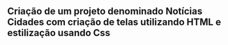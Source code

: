 ## Criação de um projeto denominado Notícias Cidades com criação de telas utilizando HTML e estilização usando Css
